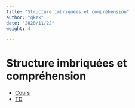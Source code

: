 ```yaml
---
title: "Structure imbriquées et compréhension"
author: "qkzk"
date: "2020/11/22"
weight: 4

---
```


# Structure imbriquées et compréhension

* [Cours](cours)
* [TD](td)
